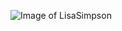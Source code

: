 ![Image of LisaSimpson](https://mtv.mtvnimages.com/uri/mgid:ao:image:mtv.com:282?quality=0.8&format.jpg)
